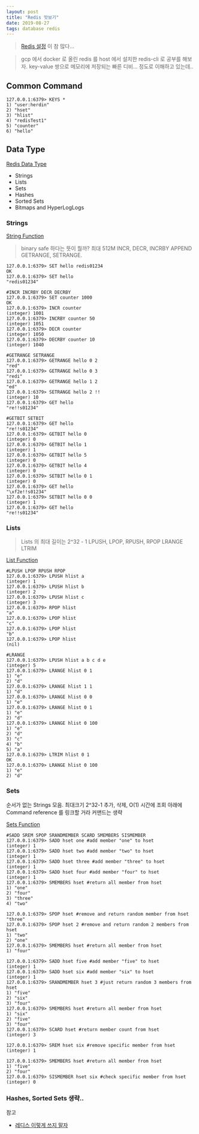 ```yaml
---
layout: post
title: "Redis 맛보기"
date: 2019-08-27
tags: database redis
---
```


> [Redis 설정](https://bstar36.tistory.com/349) 이 참 많다...

> gcp 에서 docker 로 올린 redis 를 host 에서 설치한 redis-cli 로 공부를 해보자.
> key-value 쌍으로 메모리에 저장되는 빠른 디비... 정도로 이해하고 있는데..

## Common Command

``` shell
127.0.0.1:6379> KEYS *
1) "user:herdin"
2) "hset"
3) "hlist"
4) "redisTest1"
5) "counter"
6) "hello"
```

## Data Type

[Redis Data Type](https://redis.io/topics/data-types)

- Strings
- Lists
- Sets
- Hashes
- Sorted Sets
- Bitmaps and HyperLogLogs

### Strings

[String Function](https://redis.io/commands/#string)

> binary safe 하다는 뜻이 뭘까? 최대 512M
> INCR, DECR, INCRBY
> APPEND
> GETRANGE, SETRANGE.

``` shell
127.0.0.1:6379> SET hello redis01234
OK
127.0.0.1:6379> SET hello
"redis01234"

#INCR INCRBY DECR DECRBY
127.0.0.1:6379> SET counter 1000
OK
127.0.0.1:6379> INCR counter
(integer) 1001
127.0.0.1:6379> INCRBY counter 50
(integer) 1051
127.0.0.1:6379> DECR counter
(integer) 1050
127.0.0.1:6379> DECRBY counter 10
(integer) 1040

#GETRANGE SETRANGE
127.0.0.1:6379> GETRANGE hello 0 2
"red"
127.0.0.1:6379> GETRANGE hello 0 3
"redi"
127.0.0.1:6379> GETRANGE hello 1 2
"ed"
127.0.0.1:6379> SETRANGE hello 2 !!
(integer) 10
127.0.0.1:6379> GET hello
"re!!s01234"

#GETBIT SETBIT
127.0.0.1:6379> GET hello
"re!!s01234"
127.0.0.1:6379> GETBIT hello 0
(integer) 0
127.0.0.1:6379> GETBIT hello 1
(integer) 1
127.0.0.1:6379> GETBIT hello 5
(integer) 0
127.0.0.1:6379> GETBIT hello 4
(integer) 0
127.0.0.1:6379> SETBIT hello 0 1
(integer) 0
127.0.0.1:6379> GET hello
"\xf2e!!s01234"
127.0.0.1:6379> SETBIT hello 0 0
(integer) 1
127.0.0.1:6379> GET hello
"re!!s01234"
```

### Lists

> Lists 의 최대 길이는 2^32 - 1
> LPUSH, LPOP, RPUSH, RPOP
> LRANGE
> LTRIM

[List Function](https://redis.io/commands#list)

``` shell
#LPUSH LPOP RPUSH RPOP
127.0.0.1:6379> LPUSH hlist a
(integer) 1
127.0.0.1:6379> LPUSH hlist b
(integer) 2
127.0.0.1:6379> LPUSH hlist c
(integer) 3
127.0.0.1:6379> RPOP hlist
"a"
127.0.0.1:6379> LPOP hlist
"c"
127.0.0.1:6379> LPOP hlist
"b"
127.0.0.1:6379> LPOP hlist
(nil)

#LRANGE
127.0.0.1:6379> LPUSH hlist a b c d e
(integer) 5
127.0.0.1:6379> LRANGE hlist 0 1
1) "e"
2) "d"
127.0.0.1:6379> LRANGE hlist 1 1
1) "d"
127.0.0.1:6379> LRANGE hlist 0 0
1) "e"
127.0.0.1:6379> LRANGE hlist 0 1
1) "e"
2) "d"
127.0.0.1:6379> LRANGE hlist 0 100
1) "e"
2) "d"
3) "c"
4) "b"
5) "a"
127.0.0.1:6379> LTRIM hlist 0 1
OK
127.0.0.1:6379> LRANGE hlist 0 100
1) "e"
2) "d"
```

### Sets

순서가 없는 Strings 모음. 최대크기 2^32-1
추가, 삭제, O(1) 시간에 조회
아래에 Command reference 를 링크할 거라 커맨드는 생략

[Sets Function](https://redis.io/commands#set)

``` shell
#SADD SREM SPOP SRANDMEMBER SCARD SMEMBERS SISMEMBER
127.0.0.1:6379> SADD hset one #add member "one" to hset
(integer) 1
127.0.0.1:6379> SADD hset two #add member "two" to hset
(integer) 1
127.0.0.1:6379> SADD hset three #add member "three" to hset
(integer) 1
127.0.0.1:6379> SADD hset four #add member "four" to hset
(integer) 1
127.0.0.1:6379> SMEMBERS hset #return all member from hset
1) "one"
2) "four"
3) "three"
4) "two"

127.0.0.1:6379> SPOP hset #remove and return random member from hset
"three"
127.0.0.1:6379> SPOP hset 2 #remove and return random 2 members from hset
1) "two"
2) "one"
127.0.0.1:6379> SMEMBERS hset #return all member from hset
1) "four"

127.0.0.1:6379> SADD hset five #add member "five" to hset
(integer) 1
127.0.0.1:6379> SADD hset six #add member "six" to hset
(integer) 1
127.0.0.1:6379> SRANDMEMBER hset 3 #just return random 3 members from hset
1) "five"
2) "six"
3) "four"
127.0.0.1:6379> SMEMBERS hset #return all member from hset
1) "six"
2) "five"
3) "four"
127.0.0.1:6379> SCARD hset #return member count from hset
(integer) 3

127.0.0.1:6379> SREM hset six #remove specific member from hset
(integer) 1

127.0.0.1:6379> SMEMBERS hset #return all member from hset
1) "five"
2) "four"
127.0.0.1:6379> SISMEMBER hset six #check specific member from hset
(integer) 0
```

### Hashes, Sorted Sets 생략..

참고
- [레디스 이렇게 쓰지 말자](https://www.zdnet.co.kr/view/?no=20131119174125)
